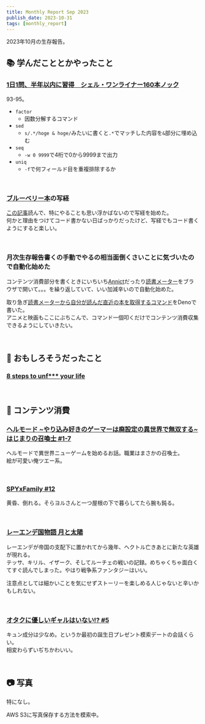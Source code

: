 ```yaml
---
title: Monthly Report Sep 2023
publish_date: 2023-10-31
tags: [monthly_report]
---
```


2023年10月の生存報告。  

## 📚 学んだこととかやったこと

### [1日1問、半年以内に習得　シェル・ワンライナー160本ノック](https://amzn.to/41AQRk6)

93-95。

- `factor`
  - 因数分解するコマンド
- `sed`
  - `s/.*/hoge & hoge/`みたいに書くと`.*`でマッチした内容を`&`部分に埋め込む
- `seq`
  - `-w 0 9999`で4桁で0から9999まで出力
- `uniq`
  - `-f`で何フィールド目を重複排除するか

<br />

### [ブルーベリー本](https://amzn.to/490ydqR)の写経

[この記事](https://zenn.dev/shava2c/articles/6fd5ed3e31fb82)読んで、特にやることも思い浮かばないので写経を始めた。  
何かと理由をつけてコード書かない日ばっかりだったけど、写経でもコード書くようにすると楽しい。

<br />

### 月次生存報告書くの手動でやるの相当面倒くさいことに気づいたので自動化始めた

コンテンツ消費部分を書くときにいちいち[Annict](https://annict.com)だったり[読書メーター](https://bookmeter.com)をブラウザで開いて。。。を繰り返していて、いい加減辛いので自動化始めた。

取り急ぎ[読書メーターから自分が読んだ直近の本を取得するコマンド](https://github.com/ryoo14/ryoo_generate_contents_consumption)をDenoで書いた。  
アニメと映画もここにぶちこんで、コマンド一個叩くだけでコンテンツ消費収集できるようにしていきたい。

<br />

## 🧐 おもしろそうだったこと

### [8 steps to unf*** your life](https://youtu.be/FkQ4iWloT_s?si=FS7SKr6F002Se13W)


<br />

## 👾 コンテンツ消費

### [ヘルモード ~やり込み好きのゲーマーは廃設定の異世界で無双する~ はじまりの召喚士 #1-7](https://amzn.to/3SaHEy3)

ヘルモードで異世界ニューゲームを始めるお話。職業はまさかの召喚士。  
絵が可愛い俺ツエー系。

<br />

### [SPYxFamily #12](https://amzn.to/40mrMuB)

黄昏、倒れる。そらヨルさんと一つ屋根の下で暮らしてたら腕も鈍る。

<br />

### [レーエンデ国物語 月と太陽](https://amzn.to/40mrXGh)

レーエンデが帝国の支配下に置かれてから幾年、ヘクトル亡きあとに新たな英雄が現れる。  
テッサ、キリル、イザーク、そしてルーチェの戦いの記録。めちゃくちゃ面白くてすぐ読んでしまった。やはり戦争系ファンタジーはいい。

注意点としては細かいことを気にせずストーリーを楽しめる人じゃないと辛いかもしれない。

<br />

### [オタクに優しいギャルはいない!? #5](https://amzn.to/46UMJzf)

キュン成分は少なめ。というか最初の誕生日プレゼント模索デートの会話くらい。  
相変わらずいぢちかわいい。

<br />

## 📷 写真

特になし。

AWS S3に写真保存する方法を模索中。
